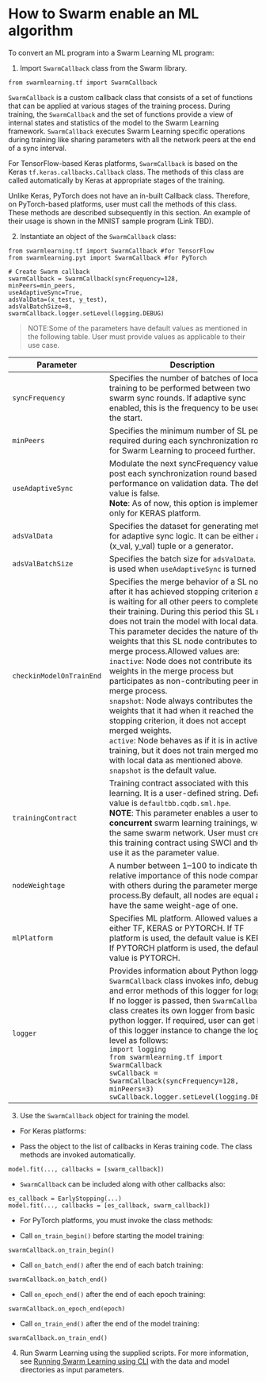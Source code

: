 # <a name="GUID-2D0165E8-A087-41E9-A160-EBCD66F39CB4"/> How to Swarm enable an ML algorithm

To convert an ML program into a Swarm Learning ML program:

1.  Import `SwarmCallback` class from the Swarm library.

```
from swarmlearning.tf import SwarmCallback
```

   `SwarmCallback` is a custom callback class that consists of a set of functions that can be applied at various stages of the training process. During training, the `SwarmCallback` and the set of functions provide a view of internal states and statistics of the model to the Swarm Learning framework. `SwarmCallback` executes Swarm Learning specific operations during training like sharing parameters with all the network peers at the end of a sync interval.

   For TensorFlow-based Keras platforms, `SwarmCallback` is based on the Keras `tf.keras.callbacks.Callback` class. The methods of this class are called automatically by Keras at appropriate stages of the training.

   Unlike Keras, PyTorch does not have an in-built Callback class. Therefore, on PyTorch-based platforms, user must call the methods of this class. These methods are described subsequently in this section. An example of their usage is shown in the MNIST sample program \(Link TBD\).

2.  Instantiate an object of the `SwarmCallback` class:

```
from swarmlearning.tf import SwarmCallback #for TensorFlow
from swarmlearning.pyt import SwarmCallback #for PyTorch

# Create Swarm callback
swarmCallback = SwarmCallback(syncFrequency=128,
minPeers=min_peers,
useAdaptiveSync=True,
adsValData=(x_test, y_test),
adsValBatchSize=8,
swarmCallback.logger.setLevel(logging.DEBUG)
```

<blockquote>
    NOTE:Some of the parameters have default values as mentioned in the following table. User must provide values as applicable to their use case.

</blockquote>

|Parameter|Description|
|---------|-----------|
|`syncFrequency`|Specifies the number of batches of local training to be performed between two swarm sync rounds. If adaptive sync enabled, this is the frequency to be used at the start.|
|`minPeers`|Specifies the minimum number of SL peers required during each synchronization round for Swarm Learning to proceed further.|
|`useAdaptiveSync`|Modulate the next syncFrequency value post each synchronization round based on performance on validation data. The default value is false.<br>**Note**: As of now, this option is implemented only for KERAS platform.|
|`adsValData`|Specifies the dataset for generating metrics for adaptive sync logic. It can be either an \(x\_val, y\_val\) tuple or a generator.|
|`adsValBatchSize`|Specifies the batch size for `adsValData`. This is used when `useAdaptiveSync` is turned ON.|
|`checkinModelOnTrainEnd`|Specifies the merge behavior of a SL node after it has achieved stopping criterion and it is waiting for all other peers to complete their training. During this period this SL node does not train the model with local data. This parameter decides the nature of the weights that this SL node contributes to the merge process.Allowed values are:<br>`inactive`: Node does not contribute its weights in the merge process but participates as non-contributing peer in the merge process.<br>`snapshot`: Node always contributes the weights that it had when it reached the stopping criterion, it does not accept merged weights.<br>`active`: Node behaves as if it is in active training, but it does not train merged model with local data as mentioned above.<br>`snapshot` is the default value.<br>|
|`trainingContract`|Training contract associated with this learning. It is a user-defined string. Default value is `defaultbb.cqdb.sml.hpe`. <br> **NOTE**: This parameter enables a user to run <strong>concurrent</strong> swarm learning trainings, within the same swarm network. User must create this training contract using SWCI and then use it as the parameter value.|
|`nodeWeightage`|A number between 1–100 to indicate the relative importance of this node compared with others during the parameter merge process.By default, all nodes are equal and have the same weight-age of one.|
|`mlPlatform`|Specifies ML platform. Allowed values are either TF, KERAS or PYTORCH. If TF platform is used, the default value is KERAS. If PYTORCH platform is used, the default value is PYTORCH.|
|`logger`|Provides information about Python logger. `SwarmCallback` class invokes info, debug, and error methods of this logger for logging. If no logger is passed, then `SwarmCallback` class creates its own logger from basic python logger. If required, user can get hold of this logger instance to change the log level as follows: <br> `import logging` <br> `from swarmlearning.tf import SwarmCallback` <br> `swCallback = SwarmCallback(syncFrequency=128, minPeers=3)` <br> `swCallback.logger.setLevel(logging.DEBUG)`|

3.  Use the `SwarmCallback` object for training the model.

-   For Keras platforms:

-   Pass the object to the list of callbacks in Keras training code. The class methods are invoked automatically.

```
model.fit(..., callbacks = [swarm_callback])
```

-   `SwarmCallback` can be included along with other callbacks also:

```
es_callback = EarlyStopping(...)
model.fit(..., callbacks = [es_callback, swarm_callback])
```

-   For PyTorch platforms, you must invoke the class methods:

-   Call `on_train_begin()` before starting the model training:

```
swarmCallback.on_train_begin()
```

-   Call `on_batch_end()` after the end of each batch training:

```
swarmCallback.on_batch_end()
```

-   Call `on_epoch_end()` after the end of each epoch training:

```
swarmCallback.on_epoch_end(epoch)
```

-   Call `on_train_end()` after the end of the model training:

```
swarmCallback.on_train_end()
```

4.  Run Swarm Learning using the supplied scripts. For more information, see [Running Swarm Learning using CLI](/docs/Install/Running_Swarm_Learning_using_CLI.md) with the data and model directories as input parameters.


